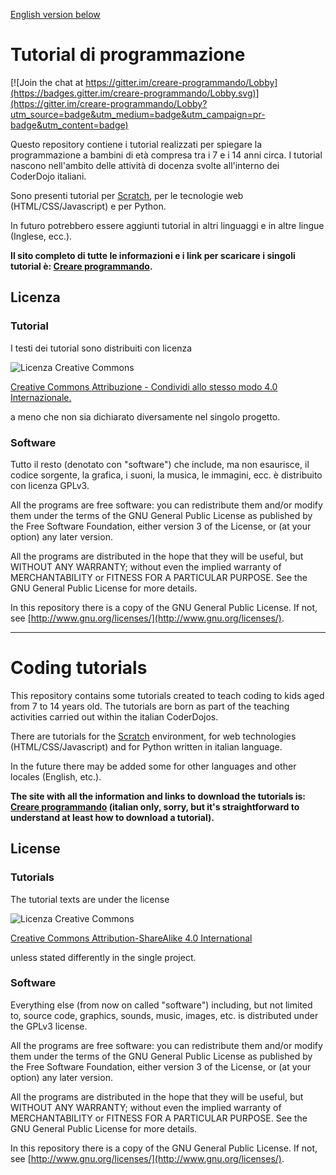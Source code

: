 [English version below](#english)

# Tutorial di programmazione

[![Join the chat at https://gitter.im/creare-programmando/Lobby](https://badges.gitter.im/creare-programmando/Lobby.svg)](https://gitter.im/creare-programmando/Lobby?utm_source=badge&utm_medium=badge&utm_campaign=pr-badge&utm_content=badge)

Questo repository contiene i tutorial realizzati per spiegare la programmazione a bambini di età compresa tra i 7 e i 14 anni circa. I tutorial nascono nell'ambito delle attività di docenza svolte all'interno dei CoderDojo italiani.

Sono presenti tutorial per [Scratch](http://scratch.mit.edu), per le tecnologie web (HTML/CSS/Javascript) e per Python.

In futuro potrebbero essere aggiunti tutorial in altri linguaggi e in altre lingue (Inglese, ecc.).

**Il sito completo di tutte le informazioni e i link per scaricare i singoli tutorial è: [Creare programmando](http://kronwiz.github.io/codingtutorials).**

## Licenza

### Tutorial

I testi dei tutorial sono distribuiti con licenza

![Licenza Creative Commons](https://i.creativecommons.org/l/by-sa/4.0/88x31.png)

[Creative Commons Attribuzione - Condividi allo stesso modo 4.0 Internazionale.](http://creativecommons.org/licenses/by-sa/4.0/deed.it)

a meno che non sia dichiarato diversamente nel singolo progetto.

### Software

Tutto il resto (denotato con "software") che include, ma non esaurisce, il codice sorgente, la grafica, i suoni, la musica, le immagini, ecc. è distribuito con licenza GPLv3.

All the programs are free software: you can redistribute them and/or modify them under the terms of the GNU General Public License as published by the Free Software Foundation, either version 3 of the License, or (at your option) any later version.

All the programs are distributed in the hope that they will be useful, but WITHOUT ANY WARRANTY; without even the implied warranty of MERCHANTABILITY or FITNESS FOR A PARTICULAR PURPOSE.  See the GNU General Public License for more details.

In this repository there is a copy of the GNU General Public License. If not, see [http://www.gnu.org/licenses/](http://www.gnu.org/licenses/).

******

<a name="english"></a>
# Coding tutorials

This repository contains some tutorials created to teach coding to kids aged from 7 to 14 years old. The tutorials are born as part of the teaching activities carried out within the italian CoderDojos.

There are tutorials for the [Scratch](http://scratch.mit.edu) environment, for web technologies (HTML/CSS/Javascript) and for Python written in italian language.

In the future there may be added some for other languages and other locales (English, etc.).

**The site with all the information and links to download the tutorials is: [Creare programmando](http://kronwiz.github.io/codingtutorials) (italian only, sorry, but it's straightforward to understand at least how to download a tutorial).**

## License

### Tutorials

The tutorial texts are under the license

![Licenza Creative Commons](https://i.creativecommons.org/l/by-sa/4.0/88x31.png)

[Creative Commons Attribution-ShareAlike 4.0 International](http://creativecommons.org/licenses/by-sa/4.0/)

unless stated differently in the single project.

### Software

Everything else (from now on called "software") including, but not limited to, source code, graphics, sounds, music, images, etc. is distributed under the GPLv3 license.

All the programs are free software: you can redistribute them and/or modify them under the terms of the GNU General Public License as published by the Free Software Foundation, either version 3 of the License, or (at your option) any later version.

All the programs are distributed in the hope that they will be useful, but WITHOUT ANY WARRANTY; without even the implied warranty of MERCHANTABILITY or FITNESS FOR A PARTICULAR PURPOSE.  See the GNU General Public License for more details.

In this repository there is a copy of the GNU General Public License. If not, see [http://www.gnu.org/licenses/](http://www.gnu.org/licenses/).
